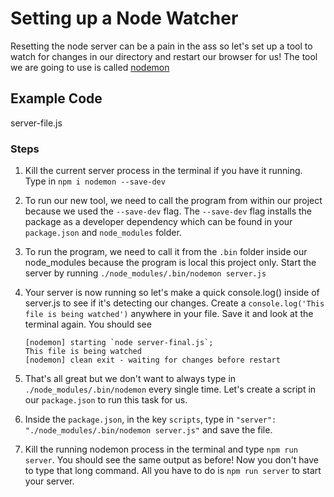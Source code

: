 # Setting up a Node Watcher

Resetting the node server can be a pain in the ass so let's set up a tool to watch for changes in our directory and restart our browser for us! The tool we are going to use is called [nodemon](https://nodemon.io/)

## Example Code

server-file.js

### Steps

1.  Kill the current server process in the terminal if you have it running. Type in `npm i nodemon --save-dev`

2.  To run our new tool, we need to call the program from within our project because we used the `--save-dev` flag. The `--save-dev` flag installs the package as a developer dependency which can be found in your `package.json` and `node_modules` folder.

3.  To run the program, we need to call it from the `.bin` folder inside our node_modules because the program is local this project only. Start the server by running `./node_modules/.bin/nodemon server.js`

4.  Your server is now running so let's make a quick console.log() inside of server.js to see if it's detecting our changes. Create a `console.log('This file is being watched')` anywhere in your file. Save it and look at the terminal again. You should see

    ```
    [nodemon] starting `node server-final.js`;
    This file is being watched
    [nodemon] clean exit - waiting for changes before restart
    ```

5.  That's all great but we don't want to always type in `./node_modules/.bin/nodemon` every single time. Let's create a script in our `package.json` to run this task for us.

6.  Inside the `package.json`, in the key `scripts`, type in `"server": "./node_modules/.bin/nodemon server.js"` and save the file.

7.  Kill the running nodemon process in the terminal and type `npm run server`. You should see the same output as before! Now you don't have to type that long command. All you have to do is `npm run server` to start your server.
